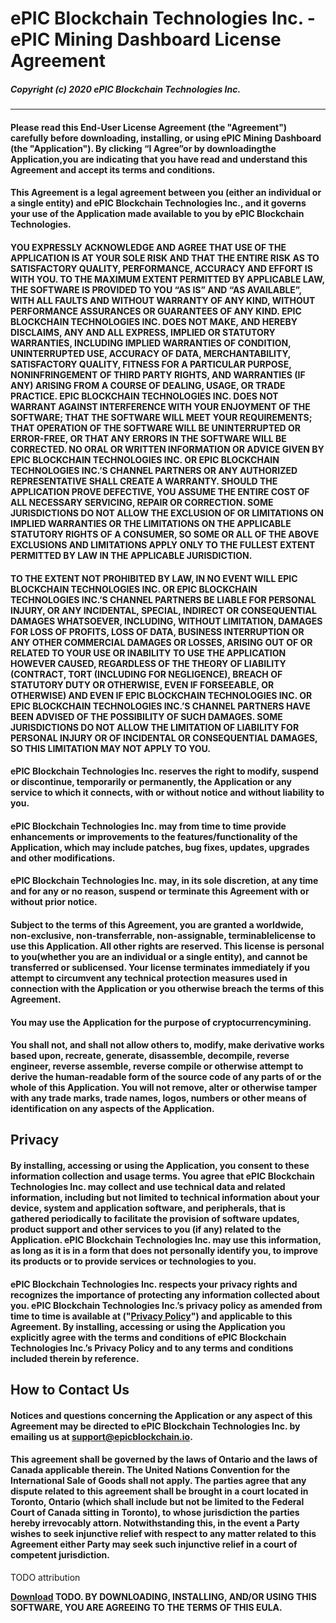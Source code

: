 # **ePIC Blockchain Technologies Inc. - ePIC Mining Dashboard License Agreement**  
##### **Copyright (c) 2020 ePIC Blockchain Technologies Inc.**

---

#### **Please read this End-User License Agreement (the "Agreement") carefully before downloading, installing, or using ePIC Mining Dashboard (the "Application").** By clicking “I Agree”or by downloadingthe Application,you are indicating that you have read and understand this Agreement and accept its terms and conditions.

#### **This Agreement is a legal agreement between you (either an individual or a single entity) and ePIC Blockchain Technologies Inc., and it governs your use of the Application made available to you by ePIC Blockchain Technologies.**

#### **YOU EXPRESSLY ACKNOWLEDGE AND AGREE THAT USE OF THE APPLICATION IS AT YOUR SOLE RISK AND THAT THE ENTIRE RISK AS TO SATISFACTORY QUALITY, PERFORMANCE, ACCURACY AND EFFORT IS WITH YOU. TO THE MAXIMUM EXTENT PERMITTED BY APPLICABLE LAW, THE SOFTWARE IS PROVIDED TO YOU “AS IS” AND “AS AVAILABLE”, WITH ALL FAULTS AND WITHOUT WARRANTY OF ANY KIND, WITHOUT PERFORMANCE ASSURANCES OR GUARANTEES OF ANY KIND.  EPIC BLOCKCHAIN TECHNOLOGIES INC. DOES NOT MAKE, AND HEREBY DISCLAIMS, ANY AND ALL EXPRESS, IMPLIED OR STATUTORY WARRANTIES, INCLUDING IMPLIED WARRANTIES OF CONDITION, UNINTERRUPTED USE, ACCURACY OF DATA, MERCHANTABILITY, SATISFACTORY QUALITY, FITNESS FOR A PARTICULAR PURPOSE, NONINFRINGEMENT OF THIRD PARTY RIGHTS, AND WARRANTIES (IF ANY) ARISING FROM A COURSE OF DEALING, USAGE, OR TRADE PRACTICE. EPIC BLOCKCHAIN TECHNOLOGIES INC. DOES NOT WARRANT AGAINST INTERFERENCE WITH YOUR ENJOYMENT OF THE SOFTWARE; THAT THE SOFTWARE WILL MEET YOUR REQUIREMENTS; THAT OPERATION OF THE SOFTWARE WILL BE UNINTERRUPTED OR ERROR-FREE, OR THAT ANY ERRORS IN THE SOFTWARE WILL BE CORRECTED. NO ORAL OR WRITTEN INFORMATION OR ADVICE GIVEN BY EPIC BLOCKCHAIN TECHNOLOGIES INC. OR EPIC BLOCKCHAIN TECHNOLOGIES INC.’S CHANNEL PARTNERS OR ANY AUTHORIZED REPRESENTATIVE SHALL CREATE A WARRANTY. SHOULD THE APPLICATION PROVE DEFECTIVE, YOU ASSUME THE ENTIRE COST OF ALL NECESSARY SERVICING, REPAIR OR CORRECTION. SOME JURISDICTIONS DO NOT ALLOW THE EXCLUSION OF OR LIMITATIONS ON IMPLIED WARRANTIES OR THE LIMITATIONS ON THE APPLICABLE STATUTORY RIGHTS OF A CONSUMER, SO SOME OR ALL OF THE ABOVE EXCLUSIONS AND LIMITATIONS APPLY ONLY TO THE FULLEST EXTENT PERMITTED BY LAW IN THE APPLICABLE JURISDICTION.**

#### **TO THE EXTENT NOT PROHIBITED BY LAW, IN NO EVENT WILL EPIC BLOCKCHAIN TECHNOLOGIES INC. OR EPIC BLOCKCHAIN TECHNOLOGIES INC.’S CHANNEL PARTNERS BE LIABLE FOR PERSONAL INJURY, OR ANY INCIDENTAL, SPECIAL, INDIRECT OR CONSEQUENTIAL DAMAGES WHATSOEVER, INCLUDING, WITHOUT LIMITATION, DAMAGES FOR LOSS OF PROFITS, LOSS OF DATA, BUSINESS INTERRUPTION OR ANY OTHER COMMERCIAL DAMAGES OR LOSSES, ARISING OUT OF OR RELATED TO YOUR USE OR INABILITY TO USE THE APPLICATION HOWEVER CAUSED, REGARDLESS OF THE THEORY OF LIABILITY (CONTRACT, TORT (INCLUDING FOR NEGLIGENCE), BREACH OF STATUTORY DUTY OR OTHERWISE, EVEN IF FORSEEABLE, OR OTHERWISE) AND EVEN IF EPIC BLOCKCHAIN TECHNOLOGIES INC.  OR EPIC BLOCKCHAIN TECHNOLOGIES INC.’S CHANNEL PARTNERS HAVE BEEN ADVISED OF THE POSSIBILITY OF SUCH DAMAGES. SOME JURISDICTIONS DO NOT ALLOW THE LIMITATION OF LIABILITY FOR PERSONAL INJURY OR OF INCIDENTAL OR CONSEQUENTIAL DAMAGES, SO THIS LIMITATION MAY NOT APPLY TO YOU.**

#### **ePIC Blockchain Technologies Inc. reserves the right to modify, suspend or discontinue, temporarily or permanently, the Application or any service to which it connects, with or without notice and without liability to you.**

#### **ePIC Blockchain Technologies Inc. may from time to time provide enhancements or improvements to the features/functionality of the Application, which may include patches, bug fixes, updates, upgrades and other modifications.**

#### **ePIC Blockchain Technologies Inc. may, in its sole discretion, at any time and for any or no reason, suspend or terminate this Agreement with or without prior notice.**

#### **Subject to the terms of this Agreement, you are granted a worldwide**, non-exclusive, non-transferrable, non-assignable, terminablelicense to use this Application. All other rights are reserved.  This license is personal to you(whether you are an individual or a single entity), and cannot be transferred or sublicensed. Your license terminates immediately if you attempt to circumvent any technical protection measures used in connection with the Application or you otherwise breach the terms of this Agreement.

#### You may use the Application for the purpose of cryptocurrencymining.

#### **You shall not, and shall not allow others to, modify, make derivative works based upon, recreate, generate, disassemble, decompile, reverse engineer, reverse assemble, reverse compile or otherwise attempt to derive the human-readable form of the source code of any parts of** or the whole of this Application. You will not remove, alter or otherwise tamper with any trade marks, trade names, logos, numbers or other means of identification on any aspects of the Application.

## **Privacy**

#### **By installing, accessing or using the Application, you consent to these information collection and usage terms.  You agree that ePIC Blockchain Technologies Inc. may collect and use technical data and related information, including but not limited to technical information about your device, system and application software, and peripherals, that is gathered periodically to facilitate the provision of software updates, product support and other services to you (if any) related to the Application. ePIC Blockchain Technologies Inc. may use this information, as long as it is in a form that does not personally identify you, to improve its products or to provide services or technologies to you.**

#### **ePIC Blockchain Technologies Inc. respects your privacy rights and recognizes the importance of protecting any information collected about you. ePIC Blockchain Technologies Inc.’s privacy policy as amended from time to time is available at ("[Privacy Policy](https://github.com/EPICBOOST/ePIC-Boost-Miner/blob/master/privacy)") and applicable to this Agreement. By installing, accessing or using the Application you explicitly agree with the terms and conditions of ePIC Blockchain Technologies Inc.’s Privacy Policy and to any terms and conditions included therein by reference.**

## **How to Contact Us**

#### Notices and questions concerning the Application or any aspect of this Agreement may be directed to ePIC Blockchain Technologies Inc. by emailing us at support@epicblockchain.io.

#### **This agreement shall be governed by the laws of Ontario and the laws of Canada applicable therein.  The United Nations Convention for the International Sale of Goods shall not apply. The parties agree that any dispute related to this agreement shall be brought in a court located in Toronto, Ontario (which shall include but not be limited to the Federal Court of Canada sitting in Toronto), to whose jurisdiction the parties hereby irrevocably attorn.  Notwithstanding this, in the event a Party wishes to seek injunctive relief with respect to any matter related to this Agreement either Party may seek such injunctive relief in a court of competent jurisdiction.**

TODO attribution

**[Download](https://github.com/EPICBOOST/ePIC-Boost-Miner/releases) TODO. BY DOWNLOADING, INSTALLING, AND/OR USING THIS SOFTWARE, YOU ARE AGREEING TO THE TERMS OF THIS EULA.**

